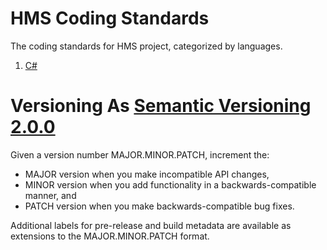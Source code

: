 # HMS Coding Standards
The coding standards for HMS project, categorized by languages.

1. [C#](https://github.com/CloudHMS/HMS.Sample.CodingStandard/tree/9e1987d012d1ac5319f3187c1db2bcc6c95da5af/C%23)

# Versioning As [Semantic Versioning 2.0.0](https://semver.org/)

Given a version number MAJOR.MINOR.PATCH, increment the:
- MAJOR version when you make incompatible API changes,
- MINOR version when you add functionality in a backwards-compatible manner, and
- PATCH version when you make backwards-compatible bug fixes.

Additional labels for pre-release and build metadata are available as extensions to the MAJOR.MINOR.PATCH format.

